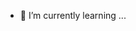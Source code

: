 - 🌱 I’m currently learning ...

<!---
Pauchok-7/Pauchok-7 is a ✨ special ✨ repository because its `README.md` (this file) appears on your GitHub profile.
You can click the Preview link to take a look at your changes.
--->
